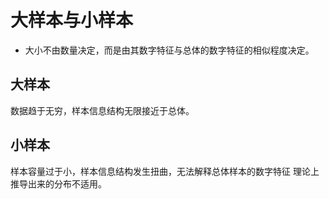 # 大样本与小样本

* 大小不由数量决定，而是由其数字特征与总体的数字特征的相似程度决定。
## 大样本
数据趋于无穷，样本信息结构无限接近于总体。
## 小样本
样本容量过于小，样本信息结构发生扭曲，无法解释总体样本的数字特征
理论上推导出来的分布不适用。